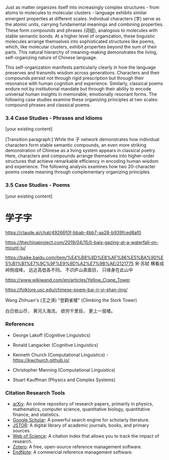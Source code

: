 
Just as matter organizes itself into increasingly complex structures - from atoms to molecules to molecular clusters - language exhibits similar emergent properties at different scales. Individual characters (字) serve as the atomic units, carrying fundamental meanings and combining properties. These form compounds and phrases (词组), analogous to molecules with stable semantic bonds. At a higher level of organization, these linguistic molecules arrange themselves into sophisticated structures like poems, which, like molecular clusters, exhibit properties beyond the sum of their parts. This natural hierarchy of meaning-making demonstrates the living, self-organizing nature of Chinese language.

This self-organization manifests particularly clearly in how the language preserves and transmits wisdom across generations. Characters and their compounds persist not through rigid prescription but through their resonance with human cognition and experience. Similarly, classical poems endure not by institutional mandate but through their ability to encode universal human insights in memorable, emotionally resonant forms. The following case studies examine these organizing principles at two scales: compound phrases and classical poems.

### 3.4 Case Studies - Phrases and Idioms
[your existing content]

[Transition paragraph:]
While the 子 network demonstrates how individual characters form stable semantic compounds, an even more striking demonstration of Chinese as a living system appears in classical poetry. Here, characters and compounds arrange themselves into higher-order structures that achieve remarkable efficiency in encoding human wisdom and experience. The following analysis examines how two 20-character poems create meaning through complementary organizing principles.

### 3.5 Case Studies - Poems
[your existing content]


# 学子字  
https://claude.ai/chat/49266f0f-bbab-4bb7-aa28-b939fced8af0


https://thechinaproject.com/2019/04/15/li-bais-gazing-at-a-waterfall-on-mount-lu/

https://baike.baidu.com/item/%E4%B8%8D%E8%AF%86%E5%BA%90%E5%B1%B1%E7%9C%9F%E9%9D%A2%E7%9B%AE/2121775
宋·苏轼
横看成岭侧成峰，
远近高低各不同。
不识庐山真面目，
只缘身在此山中

https://www.wikiwand.com/en/articles/Yellow_Crane_Tower

https://folklore.usc.edu/chinese-poem-bai-ri-yi-shan-jing/

Wang Zhihuan's (王之涣) "登鹳雀楼" (Climbing the Stork Tower)

白日依山尽， 
黄河入海流。
欲穷千里目， 
更上一层楼。

### References

- George Lakoff (Cognitive Linguistics)
- Ronald Langacker (Cognitive Linguistics)

- Kenneth Church (Computational Linguistics) - https://kwchurch.github.io/
- Christopher Manning (Computational Linguistics)

- Stuart Kauffman (Physics and Complex Systems)

### Citation Research Tools

- [arXiv](https://arxiv.org/): An online repository of research papers, primarily in physics, mathematics, computer science, quantitative biology, quantitative finance, and statistics.
- [Google Scholar](https://scholar.google.com/): A powerful search engine for scholarly literature.
- [JSTOR](https://www.jstor.org/): A digital library of academic journals, books, and primary sources.
- [Web of Science](https://clarivate.com/): A citation index that allows you to track the impact of research.
- [Zotero](https://www.zotero.org/): A free, open-source reference management software.
- [EndNote](https://endnote.com/): A commercial reference management software.